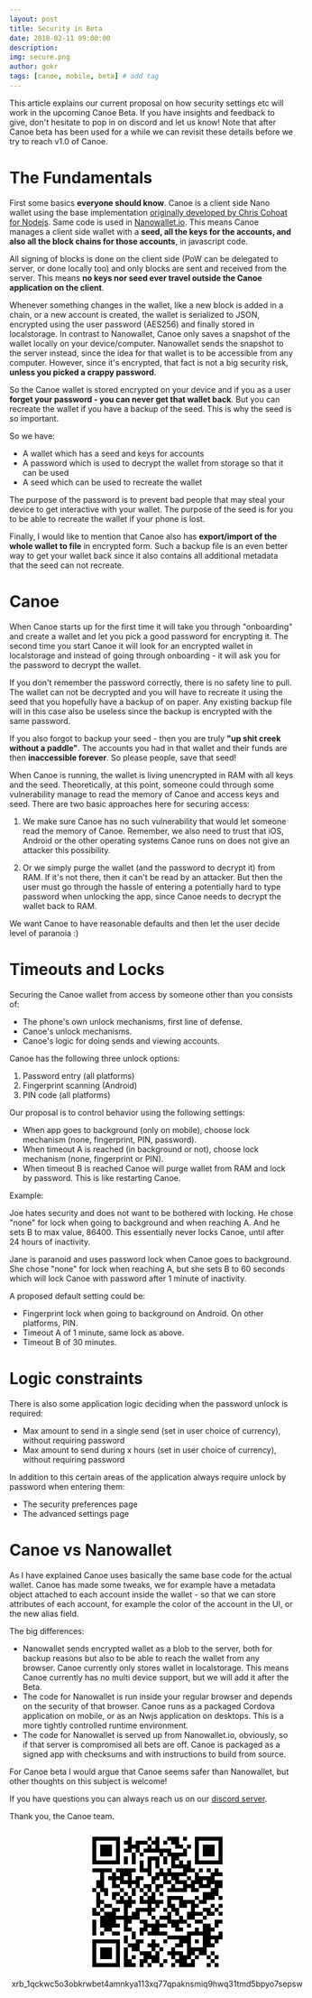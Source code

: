 ```yaml
---
layout: post
title: Security in Beta
date: 2018-02-11 09:00:00
description: 
img: secure.png  
author: gokr
tags: [canoe, mobile, beta] # add tag
---
```


This article explains our current proposal on how security settings etc will work in the upcoming Canoe Beta. If you have insights and feedback to give, don't hesitate to pop in on discord and let us know! Note that after Canoe beta has been used for a while we can revisit these details before we try to reach v1.0 of Canoe.

<!--more-->

# The Fundamentals

First some basics **everyone should know**. Canoe is a client side Nano wallet using the base implementation [originally developed by Chris Cohoat for Nodejs](https://github.com/chriscohoat/rai-wallet). Same code is used in [Nanowallet.io](https://nanowallet.io). This means Canoe manages a client side wallet with a **seed, all the keys for the accounts, and also all the block chains for those accounts**, in javascript code.

All signing of blocks is done on the client side (PoW can be delegated to server, or done locally too) and only blocks are sent and received from the server. This means **no keys nor seed ever travel outside the Canoe application on the client**.

Whenever something changes in the wallet, like a new block is added in a chain, or a new account is created, the wallet is serialized to JSON, encrypted using the user password (AES256) and finally stored in localstorage. In contrast to Nanowallet, Canoe only saves a snapshot of the wallet locally on your device/computer. Nanowallet sends the snapshot to the server instead, since the idea for that wallet is to be accessible from any computer. However, since it's encrypted, that fact is not a big security risk, **unless you picked a crappy password**.

So the Canoe wallet is stored encrypted on your device and if you as a user **forget your password - you can never get that wallet back**. But you can recreate the wallet if you have a backup of the seed. This is why the seed is so important.

So we have:

* A wallet which has a seed and keys for accounts
* A password which is used to decrypt the wallet from storage so that it can be used
* A seed which can be used to recreate the wallet

The purpose of the password is to prevent bad people that may steal your device to get interactive with your wallet. The purpose of the seed is for you to be able to recreate the wallet if your phone is lost.

Finally, I would like to mention that Canoe also has **export/import of the whole wallet to file** in encrypted form. Such a backup file is an even better way to get your wallet back since it also contains all additional metadata that the seed can not recreate.

# Canoe
When Canoe starts up for the first time it will take you through "onboarding" and create a wallet and let you pick a good password for encrypting it. The second time you start Canoe it will look for an encrypted wallet in localstorage and instead of going through onboarding - it will ask you for the password to decrypt the wallet.

If you don't remember the password correctly, there is no safety line to pull. The wallet can not be decrypted and you will have to recreate it using the seed that you hopefully have a backup of on paper. Any existing backup file will in this case also be useless since the backup is encrypted with the same password.

If you also forgot to backup your seed - then you are truly **"up shit creek without a paddle"**. The accounts you had in that wallet and their funds are then **inaccessible forever**. So please people, save that seed!

When Canoe is running, the wallet is living unencrypted in RAM with all keys and the seed. Theoretically, at this point, someone could through some vulnerability manage to read the memory of Canoe and access keys and seed. There are two basic approaches here for securing access:

1. We make sure Canoe has no such vulnerability that would let someone read the memory of Canoe. Remember, we also need to trust that iOS, Android or the other operating systems Canoe runs on does not give an attacker this possibility.

2. Or we simply purge the wallet (and the password to decrypt it) from RAM. If it's not there, then it can't be read by an attacker. But then the user must go through the hassle of entering a potentially hard to type password when unlocking the app, since Canoe needs to decrypt the wallet back to RAM.

We want Canoe to have reasonable defaults and then let the user decide level of paranoia :)

# Timeouts and Locks
Securing the Canoe wallet from access by someone other than you consists of:

* The phone's own unlock mechanisms, first line of defense.
* Canoe's unlock mechanisms.
* Canoe's logic for doing sends and viewing accounts.

Canoe has the following three unlock options:
1. Password entry (all platforms)
2. Fingerprint scanning (Android)
3. PIN code (all platforms)

Our proposal is to control behavior using the following settings:

* When app goes to background (only on mobile), choose lock mechanism (none, fingerprint, PIN, password).
* When timeout A is reached (in background or not), choose lock mechanism (none, fingerprint or PIN).
* When timeout B is reached Canoe will purge wallet from RAM and lock by password. This is like restarting Canoe.

Example:

Joe hates security and does not want to be bothered with locking. He chose "none" for lock when going to background and when reaching A. And he sets B to max value, 86400. This essentially never locks Canoe, until after 24 hours of inactivity.

Jane is paranoid and uses password lock when Canoe goes to background. She chose "none" for lock when reaching A, but she sets B to 60 seconds which will lock Canoe with password after 1 minute of inactivity.

A proposed default setting could be:

* Fingerprint lock when going to background on Android. On other platforms, PIN.
* Timeout A of 1 minute, same lock as above.
* Timeout B of 30 minutes.



# Logic constraints

There is also some application logic deciding when the password unlock is required:

* Max amount to send in a single send (set in user choice of currency), without requiring password
* Max amount to send during x hours (set in user choice of currency), without requiring password

In addition to this certain areas of the application always require unlock by password when entering them:

* The security preferences page
* The advanced settings page

# Canoe vs Nanowallet
As I have explained Canoe uses basically the same base code for the actual wallet. Canoe has made some tweaks, we for example have a metadata object attached to each account inside the wallet - so that we can store attributes of each account, for example the color of the account in the UI, or the new alias field.

The big differences:

* Nanowallet sends encrypted wallet as a blob to the server, both for backup reasons but also to be able to reach the wallet from any browser. Canoe currently only stores wallet in localstorage. This means Canoe currently has no multi device support, but we will add it after the Beta.
* The code for Nanowallet is run inside your regular browser and depends on the security of that browser. Canoe runs as a packaged Cordova application on mobile, or as an Nwjs application on desktops. This is a more tightly controlled runtime environment.
* The code for Nanowallet is served up from Nanowallet.io, obviously, so if that server is compromised all bets are off. Canoe is packaged as a signed app with checksums and with instructions to build from source.

For Canoe beta I would argue that Canoe seems safer than Nanowallet, but other thoughts on this subject is welcome!

If you have questions you can always reach us on our [discord server](https://discord.gg/ecVcJM3).

Thank you, the Canoe team.

<div style="margin: auto; width: 100%; padding: 10px">
<img src="/assets/img/donate.png" style="display: block;margin-left: auto;margin-right: auto;"/><br>
<div style="display:flex;align-items:center;justify-content:center;">
<bold>xrb_1qckwc5o3obkrwbet4amnkya113xq77qpaknsmiq9hwq31tmd5bpyo7sepsw</bold>
</div>
</div>
